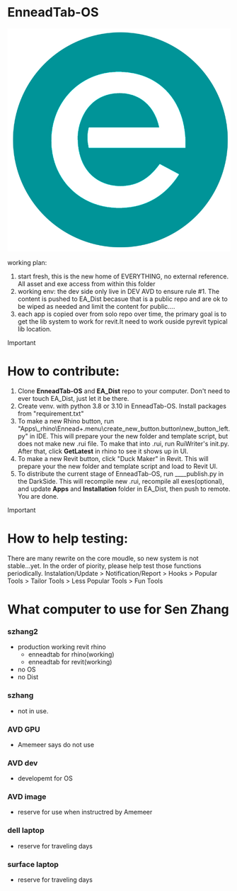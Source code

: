 # EnneadTab-OS

![alt text](Apps\\lib\\EnneadTab\\images\\logo_ennead-e.png)



working plan:
1. start fresh, this is the new home of EVERYTHING, no external reference. All asset and exe access from within this folder
2. working env: the dev side only live in DEV AVD to ensure rule #1. The content is pushed to EA_Dist becasue that is a public repo and are ok to be wiped as needed and limit the content for public....
3. each app is copied over from solo repo over time, the primary goal is to get the lib system to work for revit.It need to work ouside pyrevit typical lib location.

> [!IMPORTANT]
> # How to contribute: 
> 1. Clone __EnneadTab-OS__ and __EA_Dist__ repo to your computer. Don't need to ever touch EA_Dist, just let it be there.
> 2. Create venv. with python 3.8 or 3.10 in EnneadTab-OS. Install packages from "requirement.txt"
> 3. To make a new Rhino button, run "Apps\\_rhino\Ennead+.menu\create_new_button.button\new_button_left.py" in IDE. This will prepare your the new folder and template script, but does not make new .rui file. To make that into .rui, run RuiWriter's init.py. After that, click __GetLatest__ in rhino to see it shows up in UI.
> 4. To make a new Revit button, click "Duck Maker" in Revit. This will prepare your the new folder and template script and load to Revit UI.
> 5. To distribute the current stage of EnneadTab-OS, run ____publish.py in the DarkSide. This will recompile new .rui, recompile all exes(optional), and update __Apps__ and __Installation__ folder in EA_Dist, then push to remote. You are done.


> [!IMPORTANT]
> # How to help testing:
> There are many rewrite on the core moudle, so new system is not stable...yet.
> In the order of piority, please help test those functions periodically.
> Instalation/Update > Notification/Report > Hooks > Popular Tools > Tailor Tools > Less Popular Tools > Fun Tools


# What computer to use for Sen Zhang

### szhang2
- production working revit rhino
    - enneadtab for rhino(working)
    - enneadtab for revit(working)
- no OS
- no Dist


### szhang
- not in use.

### AVD GPU
- Amemeer says do not use

### AVD dev
- developemt for OS


### AVD image
- reserve for use when instructred by Amemeer

### dell laptop
- reserve for traveling days


### surface laptop
- reserve for traveling days


